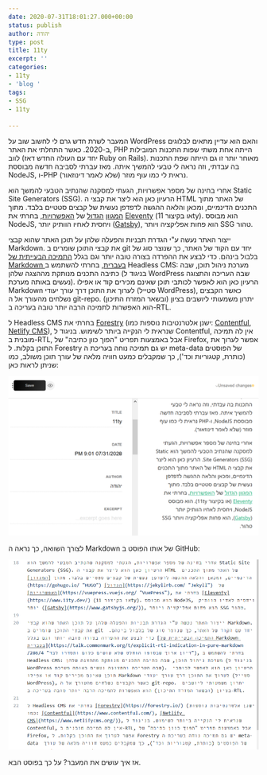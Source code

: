 ```yaml
---
date: 2020-07-31T18:01:27.000+00:00
status: publish
author: יהודה
type: post
title: 11ty
excerpt: ''
categories:
- 11ty
- 'blog '
tags:
- SSG
- 11ty

---
```

המעבר לשרת חדש גרם לי לחשוב שוב על WordPress והאם הוא עדיין מתאים לבלוגים ב-2020. כאשר התחלתי את האתר, PHP הייתה אחת משתי שפות התכנות המובילות לווב (יחד עם העולה החדש דאז Ruby on Rails). מאוחר יותר זו גם הייתה שפת התכנות בה עבדתי, וזה נראה לי טבעי להמשיך איתה. מאז עברתי לסביבה חדשה מבוססת NodeJS, ו-PHP נראית לי כמו עוף מוזר (שלא לאמר דינוזאור).

אחרי בחינה של מספר אפשרויות, הגעתי למסקנה שהנתיב הטבעי להמשך הוא Static Site Generators (SSG). הרעיון כאן הוא ליצר את קבצי ה HTML של האתר מתוך התכנים הדינמיים, ומכאן והלאה ההגשה לדפדפן נעשית של קבצים סטטיים בלבד. מתוך [המגוון](https://gohugo.io/ "HUGO") [הגדול](https://jekyllrb.com/ "Jekyll") של [האפשרויות](https://vuepress.vuejs.org/ "VuePress"), בחרתי את [Eleventy](https://www.11ty.dev/) (או בקיצור 11ty). הוא מבוסס NodeJS, ויחסית לאחיו הוותיק יותר ([Gatsby](https://www.gatsbyjs.org/)), הוא פחות אפליקציה ויותר SSG טהור.

ייצור האתר נעשה ע"י הגדרת תבניות והפעלה שלהן על תוכן האתר שהוא קבצי Markdown. את קבצי התוכן שומרים ב git יחד עם הקוד של האתר, כך שנוצר סוג של בלבול בינהם. כדי לבצע את ההפרדה בצורה טובה יותר וגם בגלל [התמיכה הבעייתית של Markdown בעברית](https://talk.commonmark.org/t/explicit-rtl-indication-in-pure-markdown/286/4 "דיון ארוך שבסופו הוחלט שלא עושים כלום ותסדרו לבד"), בחרתי להשתמש ב Headless CMS: מערכת ניהול תוכן, שבה כתיבה התכנים מנותקת מההצגה שלהן (בניגוד ל WordPress שבה העריכה והתצוגה נעשים באותה מערכת). הרעיון כאן הוא לאפשר לכותבי תוכן שאינם מכירים קוד או אפילו Markdown לערוך את התוכן דרך עורך יעודי (סטייל WordPress), כאשר הקבצים נשלחים מהעורך אל ה git-repo. יתרון משמעותי ליושבים בציון (ובשאר המזרח התיכון) הוא האפשרות לתמיכה הרבה יותר טובה בעריכה ב-RTL.

ל Headless CMS בחרתי את [Forestry](https://forestry.io/) (ישנן אלטרנטיבות נוספות כמו: [Contentful](https://www.contentful.com/), [Netlify CMS](https://www.netlifycms.org/)), שנראית לי הנקייה ביותר לשימוש. בניגוד ל Contentful, אין לה תמיכה מובנית ב-RTL, אבל באמצעות תפריט "הפוך כוון כתיבה" של Firefox, אפשר לערוך את התוכן בקלות. ל Forestry יש גם תמיכה נוחה בעריכת ה meta-data של הפוסטים (כותרת, קטגוריות וכד'), כך שמקבלים כמעט חוויה מלאה של עורך תוכן משולב, כמו שניתן לראות כאן:

![](/img/2020/07/forestry-edit-post.png)

לצורך השוואה, כך נראה ה Markdown של אותו הפוסט ב GitHub:

![](/img/2020/07/github-edit-post.png)

אז איך עושים את המעבר? על כך בפוסט הבא.